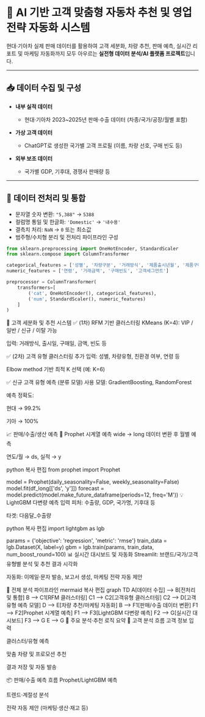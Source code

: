 # 🚗 AI 기반 고객 맞춤형 자동차 추천 및 영업전략 자동화 시스템

현대·기아차 실제 판매 데이터를 활용하여 고객 세분화, 차량 추천, 판매 예측, 실시간 리포트 및 마케팅 자동화까지 모두 아우르는 **실전형 데이터 분석/AI 플랫폼 프로젝트**입니다.

---

## 📥 데이터 수집 및 구성

- **내부 실적 데이터**  
  - 현대·기아차 2023~2025년 판매·수출 데이터 (차종/국가/공장/월별 포함)

- **가상 고객 데이터**  
  - ChatGPT로 생성한 국가별 고객 프로필 (이름, 차량 선호, 구매 빈도 등)

- **외부 보조 데이터**  
  - 국가별 GDP, 기후대, 경쟁사 판매량 등

---

## 🔧 데이터 전처리 및 통합

- 문자열 숫자 변환: `"5,388"` → `5388`
- 컬럼명 통일 및 한글화: `'Domestic'` → `'내수용'`
- 결측치 처리: `NaN` → `0` 또는 최소값
- 범주형/수치형 분리 및 전처리 파이프라인 구성

```python
from sklearn.preprocessing import OneHotEncoder, StandardScaler
from sklearn.compose import ColumnTransformer

categorical_features = ['성별', '차량구분', '거래방식', '제품출시년월', '제품구매날짜', '친환경차']
numeric_features = ['연령', '거래금액', '구매빈도', '고객세그먼트']

preprocessor = ColumnTransformer(
    transformers=[
        ('cat', OneHotEncoder(), categorical_features),
        ('num', StandardScaler(), numeric_features)
    ]
)
```
👥 고객 세분화 및 추천 시스템
✅ (1차) RFM 기반 클러스터링
KMeans (K=4): VIP / 일반 / 신규 / 이탈 가능

입력: 거래방식, 출시일, 구매일, 금액, 빈도 등

✅ (2차) 고객 유형 클러스터링
추가 입력: 성별, 차량유형, 친환경 여부, 연령 등

Elbow method 기반 최적 K 선택 (예: K=6)

✅ 신규 고객 유형 예측 (분류 모델)
사용 모델: GradientBoosting, RandomForest

예측 정확도:

현대 → 99.2%

기아 → 100%

📈 판매/수출/생산 예측
🔮 Prophet 시계열 예측
wide → long 데이터 변환 후 월별 예측

연도/월 → ds, 실적 → y

python
복사
편집
from prophet import Prophet

model = Prophet(daily_seasonality=False, weekly_seasonality=False)
model.fit(df_long[['ds', 'y']])
forecast = model.predict(model.make_future_dataframe(periods=12, freq='M'))
💡 LightGBM 다변량 예측
입력 피처: 수출량, GDP, 국가명, 기후대 등

타겟: 다음달_수출량

python
복사
편집
import lightgbm as lgb

params = {'objective': 'regression', 'metric': 'rmse'}
train_data = lgb.Dataset(X, label=y)
gbm = lgb.train(params, train_data, num_boost_round=100)
📊 실시간 대시보드 및 자동화
Streamlit: 브랜드/국가/고객유형별 분석 및 추천 결과 시각화

자동화: 이메일·문자 발송, 보고서 생성, 마케팅 전략 자동 제안

🔁 전체 분석 파이프라인
mermaid
복사
편집
graph TD
A[데이터 수집] --> B[전처리 및 통합]
B --> C1[RFM 클러스터링]
C1 --> C2[고객유형 클러스터링]
C2 --> D[고객 유형 예측 모델]
D --> E[차량 추천/마케팅 자동화]
B --> F1[판매/수출 데이터 변환]
F1 --> F2[Prophet 시계열 예측]
F1 --> F3[LightGBM 다변량 예측]
F2 --> G[실시간 대시보드]
F3 --> G
E --> G
🧠 주요 분석·추천 로직 요약
🚀 고객 분석 흐름
고객 정보 입력

클러스터/유형 예측

맞춤 차량 및 프로모션 추천

결과 저장 및 자동 발송

📦 판매/수출 예측 흐름
Prophet/LightGBM 예측

트렌드·계절성 분석

전략 자동 제안 (마케팅·생산·재고 등)
